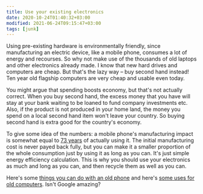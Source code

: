 ```yaml
---
title: Use your existing electronics
date: 2020-10-24T01:40:32+03:00
modified: 2021-06-24T09:15:47+03:00
tags: [junk]
---
```


Using pre-existing hardware is environmentally friendly, since manufacturing an electric device, like a mobile phone, consumes a lot of energy and recourses. So why not make use of the thousands of old laptops and other electronics already made. I know that new hard drives and computers are cheap. But that's the lazy way – buy second hand instead! Ten year old flagship computers are very cheap and usable even today.

You might argue that spending boosts economy, but that's not actually correct. When you buy second hand, the excess money that you have will stay at your bank waiting to be loaned to fund company investments etc. Also, if the product is not produced in your home land, the money you spend on a local second hand item won't leave your country. So buying second hand is extra good for the country's economy.

To give some idea of the numbers: a mobile phone's manufacturing impact is somewhat equal to
<a href= "https://www.theatlantic.com/technology/archive/2014/10/the-energy-in-things/381557/" target="_blank">73 years</a>
of actually using it. The initial manufacturing cost is never payed back fully, but you can make it a smaller proportion of the whole consumption just by using it as long as you can. It's just simple energy efficiency calculation. This is why you should use your electronics as much and long as you can, and then recycle them as well as you can.

Here's some
<a href= "https://www.google.com/search?q=what+to+do+with+an+old+phone" target="_blank">things you can do with an old phone</a>
and here's
<a href= "https://www.google.com/search?q=what+to+do+with+an+old+computer" target="_blank">some uses for old computers</a>.
Isn't Google amazing?
